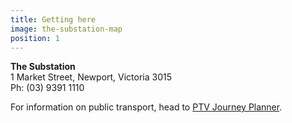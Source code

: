```yaml
---
title: Getting here
image: the-substation-map
position: 1
---
```


**The Substation**<br>
1 Market Street, Newport, Victoria 3015<br>
Ph: (03) 9391 1110<br>

For information on public transport, head to [PTV Journey Planner](http://ptv.vic.gov.au/journey#jpsearch%5Baction%5D=showPlanner).
